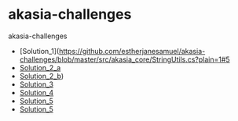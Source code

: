 # akasia-challenges
akasia-challenges


- [Solution_1](https://github.com/estherjanesamuel/akasia-challenges/blob/master/src/akasia_core/StringUtils.cs?plain=1#5 
- [Solution_2_a](https://github.com/estherjanesamuel/akasia-challenges/blob/master/src/Script-2_1.sql?plain=1#5)
- [Solution_2_b](https://github.com/estherjanesamuel/akasia-challenges/blob/master/src/Script-2_2.sql?plain=1#5))
- [Solution_3](https://github.com/estherjanesamuel/akasia-challenges/blob/master/src/akasia_core/IntUtils.cs?plain=1#6)
- [Solution_4](https://github.com/estherjanesamuel/akasia-challenges/blob/master/src/akasia_core/JewelsExtensions.cs?plain=1#5)
- [Solution_5](https://github.com/estherjanesamuel/akasia-challenges/blob/master/src/AuctionOnline.md?plain=1#5)
- [Solution_5](https://github.com/estherjanesamuel/akasia-challenges/blob/master/src/GasStation.md?plain=1#5)
